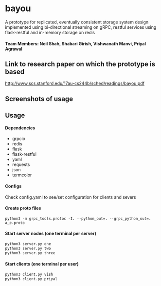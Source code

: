 # bayou
A prototype for replicated, eventually consistent storage system design implemented using bi-directional streaming on gRPC, restful services using flask-restful and in-memory storage on redis
#### Team Members: Neil Shah, Shabari Girish, Vishwanath Manvi, Priyal Agrawal


## Link to research paper on which the prototype is based
http://www.scs.stanford.edu/17au-cs244b/sched/readings/bayou.pdf

## Screenshots of usage


## Usage

#### Dependencies
- grpcio
- redis
- flask
- flask-restful
- yaml
- requests
- json
- termcolor

#### Configs
Check config.yaml to see/set configuration for clients and severs

#### Create proto files
 ```
 python3 -m grpc_tools.protoc -I. --python_out=. --grpc_python_out=. a_e.proto
 ```
 
 #### Start server nodes (one terminal per server)
 ```python
 python3 server.py one
 python3 server.py two
 python3 server.py three
 ```
 
 #### Start clients (one terminal per user)
 ```python
 python3 client.py vish
 python3 client.py priyal
 ```
 






